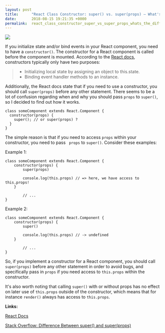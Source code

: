 ```yaml
---
layout: post
title:      "React Class Constructor: super() vs. super(props) – What's the Difference?"
date:       2018-08-15 19:21:35 +0000
permalink:  react_class_constructor_super_vs_super_props_whats_the_difference
---
```


![](https://i.imgur.com/ZCHzVeu.png)

If you initialize state and/or bind events in your React component, you need to have a `constructor()`. The constructor for a React component is called before the component is mounted. According to the [React docs](https://reactjs.org/docs/react-component.html#constructor), constructors typically only have two purposes:

> * Initializing local state by assigning an object to this.state.
> * Binding event handler methods to an instance.

Additionally, the React docs state that if you need to use a constructor, you should call `super(props)` before any other statement. There seems to be a lot of confusion regarding when and why you should pass `props` to `super()`, so I decided to find out how it works.

```
class someComponent extends React.Component {
  constructor(props) {
    super(); // or super(props) ?
  }
}
```

The simple reason is that if you need to access `props` within your constructor, you need to pass ` props` to `super()`. Consider these examples:

Example 1:

```
class someComponent extends React.Component {    
    constructor(props) {
        super(props)

        console.log(this.props) // => here, we have access to this.props!
    }
		
		// ...
}
```

Example 2:

```
class someComponent extends React.Component {    
    constructor(props) {
        super()

        console.log(this.props) // -> undefined
    }
		
		// ...
}
```

So, if you implement a constructor for a React component, you should call `super(props)` before any other statement in order to avoid bugs, and specifically pass in `props` if you need access to `this.props` within the constructor. 

It's also worth noting that calling `super()` with or without props has no effect on later use of `this.props` outside of the constructor, which means that for instance `render()` always has access to `this.props`.

**Links:**

[React Docs](https://reactjs.org/docs/react-component.html#constructor)

[Stack Overflow: Difference Between super() and super(props)](https://stackoverflow.com/questions/30571875/whats-the-difference-between-super-and-superprops-in-react-when-using-e)



